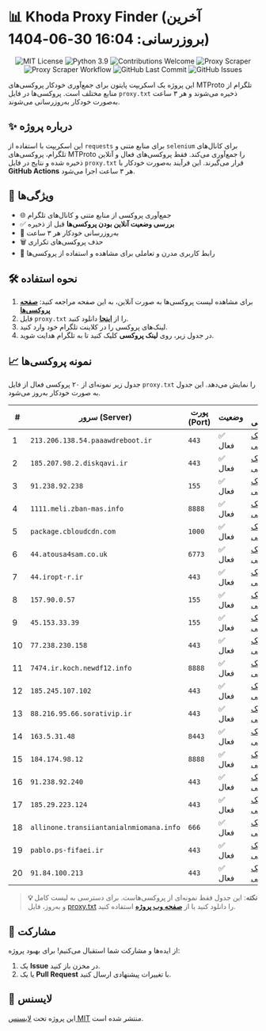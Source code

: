 # 📊 Khoda Proxy Finder (آخرین بروزرسانی: 16:04 30-06-1404)

<p align="center">
  <img src="https://img.shields.io/badge/license-MIT-blue.svg" alt="MIT License" />
  <img src="https://img.shields.io/badge/python-3.9-blue" alt="Python 3.9" />
  <img src="https://img.shields.io/badge/contributions-welcome-brightgreen.svg?style=flat" alt="Contributions Welcome" />
  <img src="https://img.shields.io/badge/Proxy%20Scraper-Running-green" alt="Proxy Scraper" />
  <img src="https://github.com/inicarus/khoda/actions/workflows/main.yml/badge.svg" alt="Proxy Scraper Workflow" />
  <img src="https://img.shields.io/github/last-commit/inicarus/khoda" alt="GitHub Last Commit" />
  <img src="https://img.shields.io/github/issues/inicarus/khoda" alt="GitHub Issues" />
</p>

این پروژه یک اسکریپت پایتون برای جمع‌آوری خودکار پروکسی‌های MTProto تلگرام از منابع مختلف است. پروکسی‌ها در فایل `proxy.txt` ذخیره می‌شوند و هر ۳ ساعت به‌صورت خودکار به‌روزرسانی می‌شوند.

## ✨ درباره پروژه

این اسکریپت با استفاده از `requests` برای منابع متنی و `selenium` برای کانال‌های تلگرام، پروکسی‌های MTProto را جمع‌آوری می‌کند. فقط پروکسی‌های فعال و آنلاین ذخیره شده و نتایج در فایل `proxy.txt` قرار می‌گیرند. این فرآیند به‌صورت خودکار با **GitHub Actions** هر ۳ ساعت اجرا می‌شود.

## 🚀 ویژگی‌ها
- 🌐 جمع‌آوری پروکسی از منابع متنی و کانال‌های تلگرام
- ✅ **بررسی وضعیت آنلاین بودن پروکسی‌ها** قبل از ذخیره
- 🔄 به‌روزرسانی خودکار هر ۳ ساعت
- 🗑 حذف پروکسی‌های تکراری
- 📱 رابط کاربری مدرن و تعاملی برای مشاهده و استفاده از پروکسی‌ها

## 🛠 نحوه استفاده
1. برای مشاهده لیست پروکسی‌ها به صورت آنلاین، به این صفحه مراجعه کنید: **[صفحه پروکسی‌ها](https://inicarus.github.io/khoda/)**
2. فایل `proxy.txt` را از **[اینجا](proxy.txt)** دانلود کنید.
3. لینک‌های پروکسی را در کلاینت تلگرام خود وارد کنید.
4. در جدول زیر، روی **لینک پروکسی** کلیک کنید تا به تلگرام هدایت شوید.

## 📈 نمونه پروکسی‌ها
جدول زیر نمونه‌ای از ۲۰ پروکسی فعال از فایل `proxy.txt` را نمایش می‌دهد. این جدول به صورت خودکار به‌روز می‌شود.

| # | سرور (Server) | پورت (Port) | وضعیت | لینک پروکسی |
|---|---|---|---|---|
| 1 | `213.206.138.54.paaawdreboot.ir` | `443` | ✅ فعال | [لینک پروکسی](https://t.me/proxy?server=213.206.138.54.paaawdreboot.ir&port=443&secret=eeXifpB2GBv9shh2kvi5lAtY2RueWVrdGFuZXQuY29tZmFyYWthdi5jb212YW4ubmFqdmEuY29tAAAAAAAAAAAAAAAAAAAAAAAAAAAAAAAA) |
| 2 | `185.207.98.2.diskqavi.ir` | `443` | ✅ فعال | [لینک پروکسی](https://t.me/proxy?server=185.207.98.2.diskqavi.ir&port=443&secret=eecBAgABAAfwAwOG4kw63QAAAARueWVrdGFuZXQuY29t) |
| 3 | `91.238.92.238` | `155` | ✅ فعال | [لینک پروکسی](https://t.me/proxy?server=91.238.92.238&port=155&secret=EERighJJvXrFGRMCIMJdCQRueWVrdGFuZXQuY29tZmFyYWthdi5jb212YW4ubmFqdmEuY29tAAAAAAAAAAAAAAAAAAAAAAAAAAAAAAAAAAAAAAAAAAAAAAAAAAAAAAAAAAAAAAAAAAAAAAAAAAAAAAAAAAAAAAAAAAAAAAAAAAAAAAA) |
| 4 | `1111.meli.zban-mas.info` | `8888` | ✅ فعال | [لینک پروکسی](https://t.me/proxy?server=1111.meli.zban-mas.info&port=8888&secret=7gAA8A8Pd1VV____9QBuLmltZWRpYS5zdGVhbXBvd2VyZWQuY29t) |
| 5 | `package.cbloudcdn.com` | `1000` | ✅ فعال | [لینک پروکسی](https://t.me/proxy?server=package.cbloudcdn.com&port=1000&secret=7qi6jdKKygIxFalhsTItDWZ3d3cuY2Jsb3VkY2RuLmNvbQ) |
| 6 | `44.atousa4sam.co.uk` | `6773` | ✅ فعال | [لینک پروکسی](https://t.me/proxy?server=44.atousa4sam.co.uk&port=6773&secret=eeNEgYdJvXrFGRMCIMJdCQtY2RueWVrdGFuZXQuY29tZmFyYWthdi5jb212YW4ubmFqdmEuY29tAAAAAAAAAAAAAAAAAAAAAAAAAAAAAAAA) |
| 7 | `44.iropt-r.ir` | `443` | ✅ فعال | [لینک پروکسی](https://t.me/proxy?server=44.iropt-r.ir&port=443&secret=7gAA8A8Pd1VV____9QBuLmlkb3dubG9hZC53aW5kb3dzdXBkYXRlLmNvbQ) |
| 8 | `157.90.0.57` | `155` | ✅ فعال | [لینک پروکسی](https://t.me/proxy?server=157.90.0.57&port=155&secret=eecBAgABAAfwAwOG4kw63QAAAARueWVrdGFuZXQuY29tZmFyYWthdi5jb212YW4ubmFqdmEuY29t) |
| 9 | `45.153.33.39` | `155` | ✅ فعال | [لینک پروکسی](https://t.me/proxy?server=45.153.33.39&port=155&secret=EERighJJvXrFGRMCIMJdCQRueWVrdGFuZXQuY29tZmFyYWthdi5jb212YW4ubmFqdmEuY29tAAAAAAAAAAAAAAAAAAAAAAAAAAAAAAAAAAAAAAAAAAAAAAAAAAAAAAAAAAAAAAAAAAAAAAAAAAAAAAAAAAAAAAAAAAAAAAAAAAAAAAA) |
| 10 | `77.238.230.158` | `443` | ✅ فعال | [لینک پروکسی](https://t.me/proxy?server=77.238.230.158&port=443&secret=eed77db43ee3721f0fcb40a4ff63b5cd276D656469612E737465616D706F77657265642E636F6D) |
| 11 | `7474.ir.koch.newdf12.info` | `8888` | ✅ فعال | [لینک پروکسی](https://t.me/proxy?server=7474.ir.koch.newdf12.info&port=8888&secret=1320PuNyHw_LQKT_Y7XNJw==) |
| 12 | `185.245.107.102` | `443` | ✅ فعال | [لینک پروکسی](https://t.me/proxy?server=185.245.107.102&port=443&secret=eed77db43ee3721f0fcb40a4ff63b5cd276D656469612E737465616D706F77657265642E636F6D) |
| 13 | `88.216.95.66.sorativip.ir` | `443` | ✅ فعال | [لینک پروکسی](https://t.me/proxy?server=88.216.95.66.sorativip.ir&port=443&secret=eeDDNEgYdJvXrFGRMCIMJQtY2RueWVrdGFuZXQuY29tZ) |
| 14 | `163.5.31.48` | `8443` | ✅ فعال | [لینک پروکسی](https://t.me/proxy?server=163.5.31.48&port=8443&secret=EERighJJvXrFGRMCIMJdCQRueWVrdGFuZXQuY29tZmFyYWthdi5jb212YW4ubmFqdmEuY29tAAAAAAAAAAAAAAAAAAAAAAAAAAAAAAAAAAAAAAAAAAAAAAAAAAAAAAAAAAAAAAAAAAAAAAAAAAAAAAAAAAAAAAAAAAAAAAAAAAAAAAA) |
| 15 | `184.174.98.12` | `8888` | ✅ فعال | [لینک پروکسی](https://t.me/proxy?server=184.174.98.12&port=8888&secret=eeNEgYdJvXrFGRMCIMJdCQtY2RueWVrdGFuZXQuY29tZmFyYWthdi5jb212YW4ubmFqdmEuY29tAAAAAAAAAAAAAAAAAAAAAAAAAAAAAAAA) |
| 16 | `91.238.92.240` | `443` | ✅ فعال | [لینک پروکسی](https://t.me/proxy?server=91.238.92.240&port=443&secret=eecBAgABAAfwAwOG4kw63QAAAARueWVrdGFuZXQuY29tZmFyYWthdi5jb212YW4ubmFqdmEuY29t) |
| 17 | `185.29.223.124` | `443` | ✅ فعال | [لینک پروکسی](https://t.me/proxy?server=185.29.223.124&port=443&secret=7rJc31NLmTL5eReCJZJPndJ3d3cuZ29vZ2xlLmNvbQ) |
| 18 | `allinone.transiiantanialnmiomana.info` | `666` | ✅ فعال | [لینک پروکسی](https://t.me/proxy?server=allinone.transiiantanialnmiomana.info&port=666&secret=3emk8jsddowEqNfzkSDKW24=) |
| 19 | `pablo.ps-fifaei.ir` | `443` | ✅ فعال | [لینک پروکسی](https://t.me/proxy?server=pablo.ps-fifaei.ir&port=443&secret=EERighJJvXrFGRMCIMJdCQRueWVrdGFuZXQuY29tZmFyYWthdi5jb212YW4ubmFqdmEuY29tAAAAAAAAAAAAAAAAAAAAAAAAAAAAAAAAAAAAAAAAAAAAAAAAAAAAAAAAAAAAAAAAAAAAAAAAAAAAAAAAAAAAAAAAAAAAAAAAAAAAAAA) |
| 20 | `91.84.100.213` | `443` | ✅ فعال | [لینک پروکسی](https://t.me/proxy?server=91.84.100.213&port=443&secret=eecBAgABAAfwAwOG4kw63QAAAARueWVrdGFuZXQuY29tZmFyYWthdi5jb212YW4ubmFqdmEuY29t) |

> **💡 نکته**: این جدول فقط نمونه‌ای از پروکسی‌هاست. برای دسترسی به لیست کامل و به‌روز، فایل [proxy.txt](proxy.txt) را دانلود کنید یا از **[صفحه وب پروژه](https://inicarus.github.io/khoda/)** استفاده کنید.

## 🤝 مشارکت
از ایده‌ها و مشارکت شما استقبال می‌کنیم! برای بهبود پروژه:
1. یک **Issue** در مخزن باز کنید.
2. یا یک **Pull Request** با تغییرات پیشنهادی ارسال کنید.

## 📜 لایسنس
این پروژه تحت [لایسنس MIT](LISENSE) منتشر شده است.
